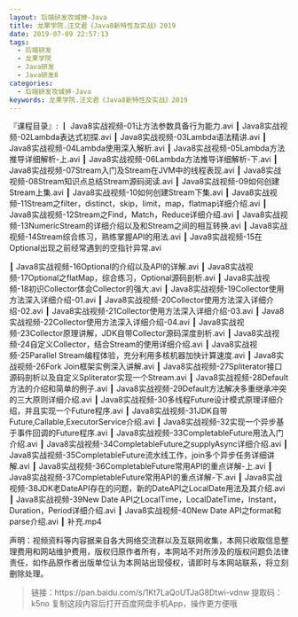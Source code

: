 ```yaml
---
layout: 后端研发攻城狮-Java
title: 龙果学院.汪文君《Java8新特性及实战》2019
date: 2019-07-09 22:57:13
tags:
  - 后端研发
  - 龙果学院
  - Java研发
  - Java研发8
categories:
  - 后端研发攻城狮-Java
keywords: 龙果学院.汪文君《Java8新特性及实战》2019
---
```


『课程目录』: 
┃  Java8实战视频-01让方法参数具备行为能力.avi
┃  Java8实战视频-02Lambda表达式初探.avi
┃  Java8实战视频-03Lambda语法精讲.avi
┃  Java8实战视频-04Lambda使用深入解析.avi
┃  Java8实战视频-05Lambda方法推导详细解析-上.avi
┃  Java8实战视频-06Lambda方法推导详细解析-下.avi
┃  Java8实战视频-07Stream入门及Stream在JVM中的线程表现.avi
┃  Java8实战视频-08Stream知识点总结Stream源码阅读.avi
┃  Java8实战视频-09如何创建Stream上集.avi
┃  Java8实战视频-10如何创建Stream下集.avi
┃  Java8实战视频-11Stream之filter，distinct，skip，limit，map，flatmap详细介绍.avi
┃  Java8实战视频-12Stream之Find，Match，Reduce详细介绍.avi
┃  Java8实战视频-13NumericStream的详细介绍以及和Stream之间的相互转换.avi
┃  Java8实战视频-14Stream综合练习，熟练掌握API的用法.avi
┃  Java8实战视频-15在Optional出现之前经常遇到的空指针异常.avi
<!-- more -->  
┃  Java8实战视频-16Optional的介绍以及API的详解.avi
┃  Java8实战视频-17Optional之flatMap，综合练习，Optional源码剖析.avi
┃  Java8实战视频-18初识Collector体会Collector的强大.avi
┃  Java8实战视频-19Collector使用方法深入详细介绍-01.avi
┃  Java8实战视频-20Collector使用方法深入详细介绍-02.avi
┃  Java8实战视频-21Collector使用方法深入详细介绍-03.avi
┃  Java8实战视频-22Collector使用方法深入详细介绍-04.avi
┃  Java8实战视频-23Collector原理讲解，JDK自带Collector源码深度剖析.avi
┃  Java8实战视频-24自定义Collector，结合Stream的使用详细介绍.avi
┃  Java8实战视频-25Parallel Stream编程体验，充分利用多核机器加快计算速度.avi
┃  Java8实战视频-26Fork Join框架实例深入讲解.avi
┃  Java8实战视频-27Spliterator接口源码剖析以及自定义Spliterator实现一个Stream.avi
┃  Java8实战视频-28Default方法的介绍和简单的例子.avi
┃  Java8实战视频-29Default方法解决多重继承冲突的三大原则详细介绍.avi
┃  Java8实战视频-30多线程Future设计模式原理详细介绍，并且实现一个Future程序.avi
┃  Java8实战视频-31JDK自带Future,Callable,ExecutorService介绍.avi
┃  Java8实战视频-32实现一个异步基于事件回调的Future程序.avi
┃  Java8实战视频-33CompletableFuture用法入门介绍.avi
┃  Java8实战视频-34CompletableFuture之supplyAsync详细介绍.avi
┃  Java8实战视频-35CompletableFuture流水线工作，join多个异步任务详细讲解.avi
┃  Java8实战视频-36CompletableFuture常用API的重点详解-上.avi
┃  Java8实战视频-37CompletableFuture常用API的重点详解-下.avi
┃  Java8实战视频-38JDK老DateAPI存在的问题，新的DateAPI之LocalDate用法及其介绍.avi
┃  Java8实战视频-39New Date API之LocalTime，LocalDateTime，Instant，Duration，Period详细介绍.avi
┃  Java8实战视频-40New Date API之format和parse介绍.avi
┃  补充.mp4
<div class="post-copyright">
    <div class="post-copyright__author">
      <span class="post-copyright-meta">声明：视频资料等内容据来自各大网络交流群以及互联网收集，本网只收取信息整理费用和网站维护费用，版权归原作者所有，本网站不对所涉及的版权问题负法律责任，如作品原作者出版单位认为本网站出现侵权，请即时与本网站联系，将立刻删除处理。 </span>
    </div>
</div>

<blockquote class="blockquote-center">
链接：https://pan.baidu.com/s/1Kt7LaQoUTJaG8Dtwi-vdnw 
提取码：k5no 
复制这段内容后打开百度网盘手机App，操作更方便哦
</blockquote>

